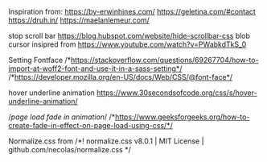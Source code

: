 Inspiration from:
https://by-erwinhines.com/
https://geletina.com/#contact
https://druh.in/
https://maelanlemeur.com/

stop scroll bar https://blog.hubspot.com/website/hide-scrollbar-css 
blob cursor insipred from https://www.youtube.com/watch?v=PWabkdTkS_0

Setting Fontface
/*https://stackoverflow.com/questions/69267704/how-to-import-at-woff2-font-and-use-it-in-a-sass-setting*/
/*https://developer.mozilla.org/en-US/docs/Web/CSS/@font-face*/

hover underline animation
https://www.30secondsofcode.org/css/s/hover-underline-animation/


 /*page load fade in animation*/
/*https://www.geeksforgeeks.org/how-to-create-fade-in-effect-on-page-load-using-css/*/
    
    
Normalize.css from
/*! normalize.css v8.0.1 | MIT License | github.com/necolas/normalize.css */